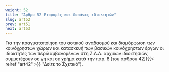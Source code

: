 ```yaml
---
weight: 52
title: "Άρθρο 52 Εισφορές και δαπάνες ιδιοκτητών"
slug: art52
prev: art51
next: art53
---
```


Για την πραγματοποίηση του αστικού αναδασμού και διαμόρφωση των κοινόχρηστων χώρων και κατασκευή των βασικών κοινόχρηστων έργων οι ιδιοκτήτες των περιλαμβανομένων στη Ζ.Α.Α. αρχικών ιδιοκτησιών, συμμετέχουν σε γη και σε χρήμα κατά την παρ. 8 [του άρθρου 42]({{< relref "art42" >}} "Δείτε το Σχετικό").



